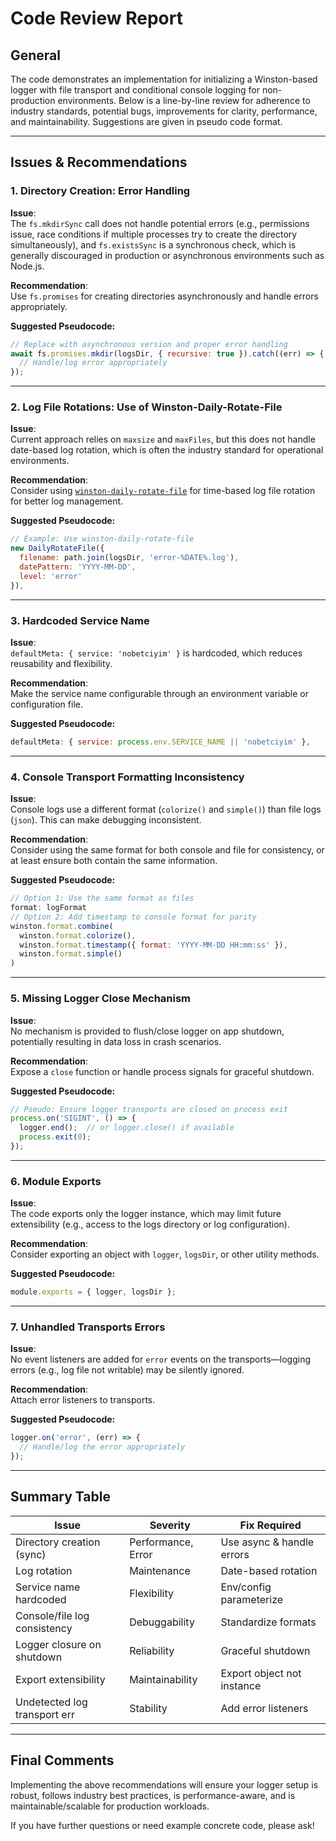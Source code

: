 # Code Review Report

## General

The code demonstrates an implementation for initializing a Winston-based logger with file transport and conditional console logging for non-production environments. Below is a line-by-line review for adherence to industry standards, potential bugs, improvements for clarity, performance, and maintainability. Suggestions are given in pseudo code format.

---

## Issues & Recommendations

### 1. Directory Creation: Error Handling

**Issue**:  
The `fs.mkdirSync` call does not handle potential errors (e.g., permissions issue, race conditions if multiple processes try to create the directory simultaneously), and `fs.existsSync` is a synchronous check, which is generally discouraged in production or asynchronous environments such as Node.js.

**Recommendation**:  
Use `fs.promises` for creating directories asynchronously and handle errors appropriately.

**Suggested Pseudocode:**
```js
// Replace with asynchronous version and proper error handling
await fs.promises.mkdir(logsDir, { recursive: true }).catch((err) => {
  // Handle/log error appropriately
});
```

---

### 2. Log File Rotations: Use of Winston-Daily-Rotate-File

**Issue**:  
Current approach relies on `maxsize` and `maxFiles`, but this does not handle date-based log rotation, which is often the industry standard for operational environments.

**Recommendation**:  
Consider using [`winston-daily-rotate-file`](https://github.com/winstonjs/winston-daily-rotate-file) for time-based log file rotation for better log management.

**Suggested Pseudocode:**
```js
// Example: Use winston-daily-rotate-file
new DailyRotateFile({
  filename: path.join(logsDir, 'error-%DATE%.log'),
  datePattern: 'YYYY-MM-DD',
  level: 'error'
}),
```

---

### 3. Hardcoded Service Name

**Issue**:  
`defaultMeta: { service: 'nobetciyim' }` is hardcoded, which reduces reusability and flexibility.

**Recommendation**:  
Make the service name configurable through an environment variable or configuration file.

**Suggested Pseudocode:**
```js
defaultMeta: { service: process.env.SERVICE_NAME || 'nobetciyim' },
```

---

### 4. Console Transport Formatting Inconsistency

**Issue**:  
Console logs use a different format (`colorize()` and `simple()`) than file logs (`json`). This can make debugging inconsistent.

**Recommendation**:  
Consider using the same format for both console and file for consistency, or at least ensure both contain the same information.

**Suggested Pseudocode:**
```js
// Option 1: Use the same format as files
format: logFormat
// Option 2: Add timestamp to console format for parity
winston.format.combine(
  winston.format.colorize(),
  winston.format.timestamp({ format: 'YYYY-MM-DD HH:mm:ss' }),
  winston.format.simple()
)
```

---

### 5. Missing Logger Close Mechanism

**Issue**:  
No mechanism is provided to flush/close logger on app shutdown, potentially resulting in data loss in crash scenarios.

**Recommendation**:  
Expose a `close` function or handle process signals for graceful shutdown.

**Suggested Pseudocode:**
```js
// Pseudo: Ensure logger transports are closed on process exit
process.on('SIGINT', () => {
  logger.end();  // or logger.close() if available
  process.exit(0);
});
```

---

### 6. Module Exports

**Issue**:  
The code exports only the logger instance, which may limit future extensibility (e.g., access to the logs directory or log configuration).

**Recommendation**:  
Consider exporting an object with `logger`, `logsDir`, or other utility methods.

**Suggested Pseudocode:**
```js
module.exports = { logger, logsDir };
```

---

### 7. Unhandled Transports Errors

**Issue**:  
No event listeners are added for `error` events on the transports—logging errors (e.g., log file not writable) may be silently ignored.

**Recommendation**:  
Attach error listeners to transports.

**Suggested Pseudocode:**
```js
logger.on('error', (err) => {
  // Handle/log the error appropriately
});
```

---

## Summary Table

| Issue                       | Severity          | Fix Required                |
|-----------------------------|-------------------|-----------------------------|
| Directory creation (sync)   | Performance, Error| Use async & handle errors   |
| Log rotation                | Maintenance       | Date-based rotation         |
| Service name hardcoded      | Flexibility       | Env/config parameterize     |
| Console/file log consistency| Debuggability     | Standardize formats         |
| Logger closure on shutdown  | Reliability       | Graceful shutdown           |
| Export extensibility        | Maintainability   | Export object not instance  |
| Undetected log transport err| Stability         | Add error listeners         |

---

## Final Comments

Implementing the above recommendations will ensure your logger setup is robust, follows industry best practices, is performance-aware, and is maintainable/scalable for production workloads. 

If you have further questions or need example concrete code, please ask!